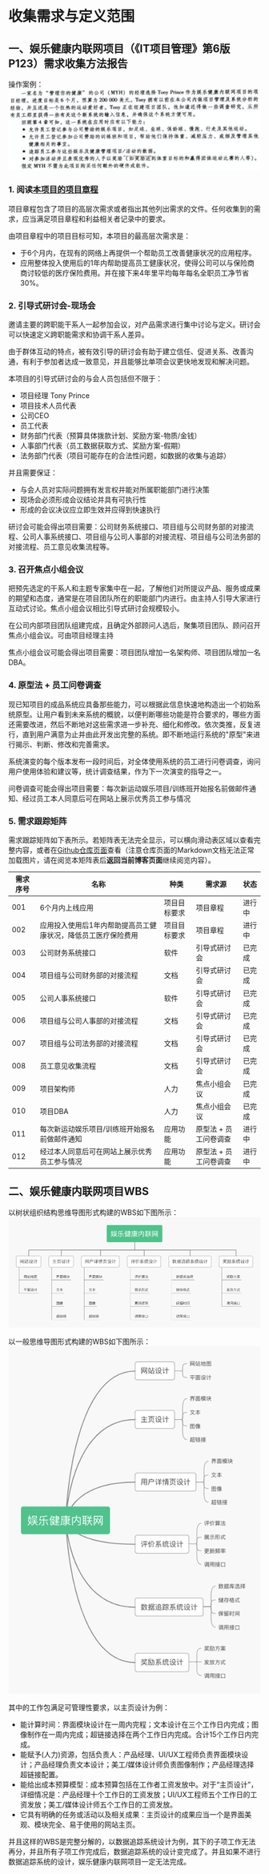 # 收集需求与定义范围

## 一、娱乐健康内联网项目（《IT项目管理》第6版 P123）需求收集方法报告

操作案例：
![](./Images/running_case.png)

### 1. 阅读[本项目的项目章程](https://millionbenjamin.github.io/IT-Project-Management/homework4/content#%E4%B8%80myh%E5%85%AC%E5%8F%B8%E7%9A%84%E4%BC%91%E9%97%B2%E5%92%8C%E5%81%A5%E5%BA%B7%E7%BD%91%E7%AB%99%E9%A1%B9%E7%9B%AE%E7%AB%A0%E7%A8%8B)

项目章程包含了项目的高层次需求或者指出其他列出需求的文件。任何收集到的需求，应当满足项目章程和利益相关者记录中的要求。

由项目章程中的项目目标可知，本项目的最高层次需求是：
- 于6个月内，在现有的网络上再提供一个帮助员工改善健康状况的应用程序。
- 应用整体投入使用后的1年内帮助提高员工健康状况，使得公司可以与保险商商讨较低的医疗保险费用。并在接下来4年里平均每年每名全职员工净节省30%。

### 2. 引导式研讨会-现场会
邀请主要的跨职能干系人一起参加会议，对产品需求进行集中讨论与定义。研讨会可以快速定义跨职能需求和协调干系人差异。

由于群体互动的特点，被有效引导的研讨会有助于建立信任、促进关系、改善沟通，有利于参加者达成一致意见，并且能够比单项会议更快地发现和解决问题。

本项目的引导式研讨会的与会人员包括但不限于：
- 项目经理 Tony Prince
- 项目技术人员代表
- 公司CEO
- 员工代表
- 财务部门代表（预算具体拨款计划、奖励方案-物质/金钱）
- 人事部门代表（员工数据获取方式、奖励方案-假期）
- 法务部门代表（项目可能存在的合法性问题，如数据的收集与追踪）

并且需要保证：
- 与会人员对实际问题拥有发言权并能对所属职能部门进行决策
- 现场会必须形成会议结论并具有可执行性
- 形成的会议决议应立即生效并应得到快速执行

研讨会可能会得出项目需要：公司财务系统接口、项目组与公司财务部的对接流程、公司人事系统接口、项目组与公司人事部的对接流程、项目组与公司法务部的对接流程、员工意见收集流程等。


### 3. 召开焦点小组会议

把预先选定的干系人和主题专家集中在一起，了解他们对所提议产品、服务或成果的期望和态度，通常是在项目团队所在的职能部门内进行。由主持人引导大家进行互动式讨论。焦点小组会议相比引导式研讨会规模较小。

在公司内部项目团队组建完成，且确定外部顾问人选后，聚集项目团队、顾问召开焦点小组会议。可由项目经理主持

焦点小组会议可能会得出项目需要：项目团队增加一名架构师、项目团队增加一名DBA。

### 4. 原型法 + 员工问卷调查

现已知项目的成品系统应具备那些能力，可以根据此信息快速地构造出一个初始系统原型。让用户看到未来系统的概貌，以便判断哪些功能是符合要求的，哪些方面还需要改进，然后不断地对这些需求进一步补充、细化和修改。依次类推，反复进行，直到用户满意为止并由此开发出完整的系统。即不断地运行系统的"原型"来进行揭示、判断、修改和完善需求。

系统演变的每个版本发布一段时间后，对全体使用系统的员工进行问卷调查，询问用户使用体验和建议等，统计调查结果，作为下一次演变的指导之一。

问卷调查可能会得出项目需要：每次新运动娱乐项目/训练班开始报名前做邮件通知、经过员工本人同意后可在网站上展示优秀员工参与情况

### 5. 需求跟踪矩阵

需求跟踪矩阵如下表所示。若矩阵表无法完全显示，可以横向滑动表区域以查看完整内容，或者在[Github仓库页面](https://github.com/MIllionBenjamin/IT-Project-Management/blob/master/homework5/content.md)查看（注意仓库页面的Markdown文档无法正常加载图片，请在阅览本矩阵表后**返回当前博客页面**继续阅览内容）。

| 需求序号 	| 名称                                                          	| 种类         	| 需求源                	| 状态   	|
|----------	|---------------------------------------------------------------	|--------------	|-----------------------	|--------	|
| 001      	| 6个月内上线应用                                               	| 项目目标要求 	| 项目章程              	| 进行中 	|
| 002      	| 应用投入使用后1年内帮助提高员工健康状况，降低员工医疗保险费用 	| 项目目标要求 	| 项目章程              	| 进行中 	|
| 003      	| 公司财务系统接口                                              	| 软件         	| 引导式研讨会          	| 已完成 	|
| 004      	| 项目组与公司财务部的对接流程                                  	| 文档         	| 引导式研讨会          	| 已完成 	|
| 005      	| 公司人事系统接口                                              	| 软件         	| 引导式研讨会          	| 已完成 	|
| 006      	| 项目组与公司人事部的对接流程                                  	| 文档         	| 引导式研讨会          	| 已完成 	|
| 007      	| 项目组与公司法务部的对接流程                                  	| 文档         	| 引导式研讨会          	| 已完成 	|
| 008      	| 员工意见收集流程                                              	| 文档         	| 引导式研讨会          	| 已完成 	|
| 009      	| 项目架构师                                                    	| 人力         	| 焦点小组会议          	| 已完成 	|
| 010      	| 项目DBA                                                       	| 人力         	| 焦点小组会议          	| 已完成 	|
| 011      	| 每次新运动娱乐项目/训练班开始报名前做邮件通知                 	| 应用功能     	| 原型法 + 员工问卷调查 	| 进行中 	|
| 012      	| 经过本人同意后可在网站上展示优秀员工参与情况                  	| 应用功能     	| 原型法 + 员工问卷调查 	| 进行中 	|



## 二、娱乐健康内联网项目WBS

以树状组织结构思维导图形式构建的WBS如下图所示：
![](./Images/intranet_mind_map.png)

以一般思维导图形式构建的WBS如下图所示：
![](./Images/intranet_mind_map_origin.png)

其中的工作包满足可管理性要求，以主页设计为例：
- 能计算时间：界面模块设计在一周内完程；文本设计在三个工作日内完成；图像制作在一周内完成；超链接选择在两个工作日内完成。合计15个工作日内完成。
- 能赋予(人力)资源，包括负责人：产品经理、UI/UX工程师负责界面模块设计；产品经理负责文本设计；美工/媒体设计师负责图像制作；产品经理选择超链接配置。
- 能给出成本预算模型：成本预算包括在工作者工资发放中。对于“主页设计”，详细情况是：产品经理十个工作日的工资发放；UI/UX工程师五个工作日的工资发放；美工/媒体设计师五个工作日的工资发放。
- 它具有明确的任务或活动以及相关成果：主页设计的成果应当一个是界面美观、模块完全、易于使用的网站主页。

并且这样的WBS是完整分解的，以数据追踪系统设计为例，其下的子项工作无法再分，并且所有子项工作完成后，数据追踪系统的设计变完成了。并且如果不进行数据追踪系统的设计，娱乐健康内联网项目一定无法完成。










